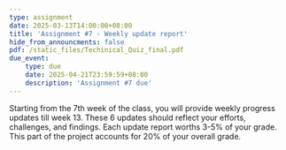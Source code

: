 ```yaml
---
type: assignment
date: 2025-03-13T14:00:00+08:00
title: 'Assignment #7 - Weekly update report'
hide_from_announcments: false
pdf: /static_files/Techinical_Quiz_final.pdf
due_event: 
    type: due
    date: 2025-04-21T23:59:59+08:00
    description: 'Assignment #7 due'
---
```

Starting from the 7th week of the class, you will provide weekly progress updates till week 13. These 6 updates should reflect your efforts, challenges, and findings. Each update report worths 3-5% of your grade. This part of the project accounts for 20% of your overall grade.